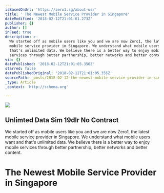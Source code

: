 ```yaml
---
isBasedOnUrl: 'https://zero1.sg/about-us/'
title: ' The Newest Mobile Service Provider in Singapore'
dateModified: '2018-02-12T21:01:01.273Z'
publisher: {}
author: []
inFeed: true
description: >-
  We started off as mobile users like you and we are now Zero1, the latest
  mobile service provider in Singapore. We understand what mobile users want and
  that's unlimited data. We believe there is a better way to enjoy mobile
  services through better partnership, better networks and better content.
via: {}
datePublished: '2018-02-12T21:01:05.356Z'
starred: false
datePublishedOriginal: '2018-02-12T21:01:05.356Z'
sourcePath: _posts/2018-02-12-the-newest-mobile-service-provider-in-singapore.md
_type: Article
_context: 'http://schema.org'

---
```

<article style=""><img src="https://imgflo.herokuapp.com/graph/2b2431f8e7ba7b0/366e42daebedb73ad9374b367b67ceff/noop.png?input=https%3A%2F%2Fzero1.sg%2Fwp-content%2Fuploads%2F2018%2F02%2Fzero1-logo.png" /><h1> Unlimted Data Sim 19dlr No Contract </h1><p>We started off as mobile users like you and we are now Zero1, the latest mobile service provider in Singapore. We understand what mobile users want and that's unlimited data. We believe there is a better way to enjoy mobile services through better partnership, better networks and better content.</p></article>

# The Newest Mobile Service Provider in Singapore